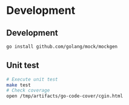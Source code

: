
# Development

## Development

```bash
go install github.com/golang/mock/mockgen
```

## Unit test

```bash
# Execute unit test
make test
# Check coverage
open /tmp/artifacts/go-code-cover/cgin.html
```
